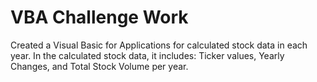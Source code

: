 # VBA Challenge Work

Created a Visual Basic for Applications for calculated stock data in each year.
In the calculated stock data, it includes: Ticker values, Yearly Changes, and Total Stock Volume per year.
